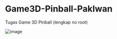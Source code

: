# Game3D-Pinball-PakIwan
Tugas Game 3D Pinball (lengkap no root)

![image](https://github.com/Gerallll/Game3D-Pinball-PakIwan/assets/170005290/69d1a9d2-abf3-425b-9acd-9427331e7de1)
